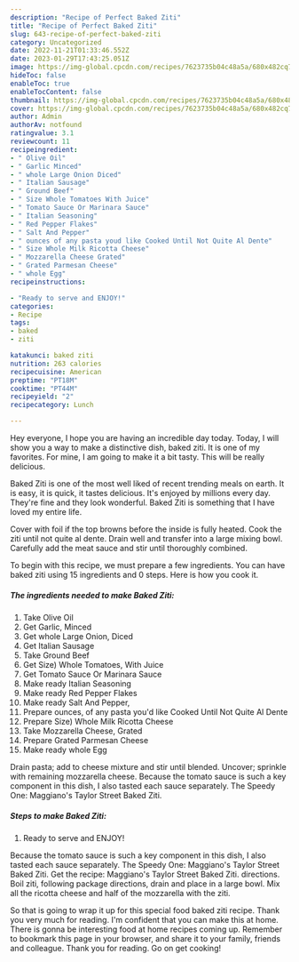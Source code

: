 ```yaml
---
description: "Recipe of Perfect Baked Ziti"
title: "Recipe of Perfect Baked Ziti"
slug: 643-recipe-of-perfect-baked-ziti
category: Uncategorized
date: 2022-11-21T01:33:46.552Z
date: 2023-01-29T17:43:25.051Z
image: https://img-global.cpcdn.com/recipes/7623735b04c48a5a/680x482cq70/baked-ziti-recipe-main-photo.jpg
hideToc: false
enableToc: true
enableTocContent: false
thumbnail: https://img-global.cpcdn.com/recipes/7623735b04c48a5a/680x482cq70/baked-ziti-recipe-main-photo.jpg
cover: https://img-global.cpcdn.com/recipes/7623735b04c48a5a/680x482cq70/baked-ziti-recipe-main-photo.jpg
author: Admin
authorAv: notfound
ratingvalue: 3.1
reviewcount: 11
recipeingredient:
- " Olive Oil"
- " Garlic Minced"
- " whole Large Onion Diced"
- " Italian Sausage"
- " Ground Beef"
- " Size Whole Tomatoes With Juice"
- " Tomato Sauce Or Marinara Sauce"
- " Italian Seasoning"
- " Red Pepper Flakes"
- " Salt And Pepper"
- " ounces of any pasta youd like Cooked Until Not Quite Al Dente"
- " Size Whole Milk Ricotta Cheese"
- " Mozzarella Cheese Grated"
- " Grated Parmesan Cheese"
- " whole Egg"
recipeinstructions:

- "Ready to serve and ENJOY!"
categories:
- Recipe
tags:
- baked
- ziti

katakunci: baked ziti 
nutrition: 263 calories
recipecuisine: American
preptime: "PT18M"
cooktime: "PT44M"
recipeyield: "2"
recipecategory: Lunch

---
```



Hey everyone, I hope you are having an incredible day today. Today, I will show you a way to make a distinctive dish, baked ziti. It is one of my favorites. For mine, I am going to make it a bit tasty. This will be really delicious.

Baked Ziti is one of the most well liked of recent trending meals on earth. It is easy, it is quick, it tastes delicious. It's enjoyed by millions every day. They're fine and they look wonderful. Baked Ziti is something that I have loved my entire life.

Cover with foil if the top browns before the inside is fully heated. Cook the ziti until not quite al dente. Drain well and transfer into a large mixing bowl. Carefully add the meat sauce and stir until thoroughly combined.


To begin with this recipe, we must prepare a few ingredients. You can have baked ziti using 15 ingredients and 0 steps. Here is how you cook it.

<!--inarticleads1-->

##### The ingredients needed to make Baked Ziti:

1. Take  Olive Oil
1. Get  Garlic, Minced
1. Get  whole Large Onion, Diced
1. Get  Italian Sausage
1. Take  Ground Beef
1. Get  Size) Whole Tomatoes, With Juice
1. Get  Tomato Sauce Or Marinara Sauce
1. Make ready  Italian Seasoning
1. Make ready  Red Pepper Flakes
1. Make ready  Salt And Pepper,
1. Prepare  ounces, of any pasta you&#39;d like Cooked Until Not Quite Al Dente
1. Prepare  Size) Whole Milk Ricotta Cheese
1. Take  Mozzarella Cheese, Grated
1. Prepare  Grated Parmesan Cheese
1. Make ready  whole Egg


Drain pasta; add to cheese mixture and stir until blended. Uncover; sprinkle with remaining mozzarella cheese. Because the tomato sauce is such a key component in this dish, I also tasted each sauce separately. The Speedy One: Maggiano&#39;s Taylor Street Baked Ziti. 

<!--inarticleads2-->

##### Steps to make Baked Ziti:


1. Ready to serve and ENJOY!

Because the tomato sauce is such a key component in this dish, I also tasted each sauce separately. The Speedy One: Maggiano&#39;s Taylor Street Baked Ziti. Get the recipe: Maggiano&#39;s Taylor Street Baked Ziti. directions. Boil ziti, following package directions, drain and place in a large bowl. Mix all the ricotta cheese and half of the mozzarella with the ziti. 

So that is going to wrap it up for this special food baked ziti recipe. Thank you very much for reading. I'm confident that you can make this at home. There is gonna be interesting food at home recipes coming up. Remember to bookmark this page in your browser, and share it to your family, friends and colleague. Thank you for reading. Go on get cooking!
